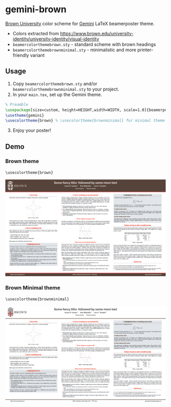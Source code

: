 # gemini-brown
[Brown University](https://www.brown.edu/) color scheme for [Gemini](https://github.com/anishathalye/gemini) LaTeX beamerposter theme.

- Colors extracted from https://www.brown.edu/university-identity/university-identity/visual-identity
- `beamercolorthemebrown.sty` - standard scheme with brown headings
- `beamercolorthemebrownminimal.sty` - minimalistic and more printer-friendly variant

## Usage

1. Copy `beamercolorthemebrown.sty` and/or `beamercolorthemebrownminimal.sty` to your project.
2. In your `main.tex`, set up the Gemini theme.
```tex
% Preamble
\usepackage[size=custom, height=HEIGHT,width=WIDTH, scale=1.0]{beamerposter} % Set HEIGHT and WIDTH in cm
\usetheme{gemini}
\usecolortheme{brown} % \usecolortheme{brownminimal} for minimal theme
```
3. Enjoy your poster!

## Demo

### Brown theme
`\usecolortheme{brown}`

<p align="center">
<a href="https://raw.githubusercontent.com/vskbellala/gemini-brown/main/samples/brown_poster.pdf">
<img src="https://raw.githubusercontent.com/vskbellala/gemini-brown/main/samples/brown_poster.png">
</a>
</p>

### Brown Minimal theme
`\usecolortheme{brownminimal}`

<p align="center">
<a href="https://raw.githubusercontent.com/vskbellala/gemini-brown/main/samples/brownminimal_poster.pdf">
<img src="https://raw.githubusercontent.com/vskbellala/gemini-brown/main/samples/brownminimal_poster.png">
</a>
</p>

